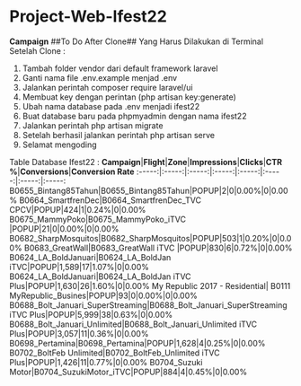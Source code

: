 ﻿# Project-Web-Ifest22

**Campaign**
##To Do After Clone##
Yang Harus Dilakukan di Terminal Setelah Clone :
 1. Tambah folder vendor dari default framework laravel
 2. Ganti nama file .env.example menjad .env
 3. Jalankan perintah composer require laravel/ui
 4. Membuat key dengan perintan (php artisan key:generate)
 5. Ubah nama database pada .env menjadi ifest22
 6. Buat database baru pada phpmyadmin dengan nama ifest22
 7. Jalankan perintah php artisan migrate
 8. Setelah berhasil jalankan perintah php artisan serve
 9. Selamat mengoding

Table Database Ifest22 :
**Campaign**|**Flight**|**Zone**|**Impressions**|**Clicks**|**CTR %**|**Conversions**|**Conversion Rate**
:-----:|:-----:|:-----:|:-----:|:-----:|:-----:|:-----:|:-----:
B0655\_Bintang85Tahun|B0655\_Bintang85Tahun|POPUP|2|0|0.00%|0|0.00%
B0664\_SmartfrenDec|B0664\_SmartfrenDec\_TVC CPCV|POPUP|424|1|0.24%|0|0.00%
B0675\_MammyPoko|B0675\_MammyPoko\_iTVC |POPUP|21|0|0.00%|0|0.00%
B0682\_SharpMosquitos|B0682\_SharpMosquitos|POPUP|503|1|0.20%|0|0.00%
B0683\_GreatWall|B0683\_GreatWall iTVC |POPUP|830|6|0.72%|0|0.00%
B0624\_LA\_BoldJanuari|B0624\_LA\_BoldJan iTVC|POPUP|1,589|17|1.07%|0|0.00%
B0624\_LA\_BoldJanuari|B0624\_LA\_BoldJan iTVC Plus|POPUP|1,630|26|1.60%|0|0.00%
My Republic 2017 - Residential| B0111 MyRepublic\_Busines|POPUP|93|0|0.00%|0|0.00%
B0688\_Bolt\_Januari\_SuperStreaming|B0688\_Bolt\_Januari\_SuperStreaming iTVC Plus|POPUP|5,999|38|0.63%|0|0.00%
B0688\_Bolt\_Januari\_Unlimited|B0688\_Bolt\_Januari\_Unlimited iTVC Plus|POPUP|3,057|11|0.36%|0|0.00%
B0698\_Pertamina|B0698\_Pertamina|POPUP|1,628|4|0.25%|0|0.00%
B0702\_BoltFeb Unlimited|B0702\_BoltFeb\_Unlimited iTVC Plus|POPUP|1,426|11|0.77%|0|0.00%
B0704\_Suzuki Motor|B0704\_SuzukiMotor\_iTVC|POPUP|884|4|0.45%|0|0.00%
